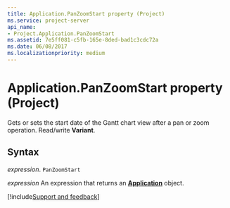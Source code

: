 ```yaml
---
title: Application.PanZoomStart property (Project)
ms.service: project-server
api_name:
- Project.Application.PanZoomStart
ms.assetid: 7e5ff081-c5fb-165e-8ded-bad1c3cdc72a
ms.date: 06/08/2017
ms.localizationpriority: medium
---
```



# Application.PanZoomStart property (Project)

Gets or sets the start date of the Gantt chart view after a pan or zoom operation. Read/write **Variant**.


## Syntax

_expression_. `PanZoomStart`

 _expression_ An expression that returns an **[Application](Project.Application.md)** object.

[!include[Support and feedback](~/includes/feedback-boilerplate.md)]